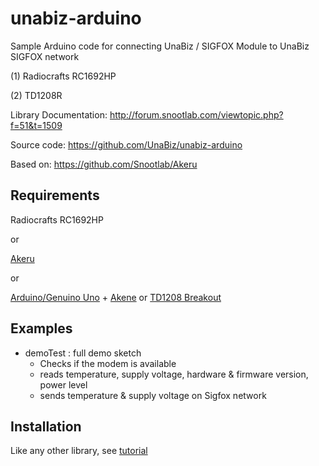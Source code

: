 # unabiz-arduino

Sample Arduino code for connecting UnaBiz / SIGFOX Module to UnaBiz SIGFOX network

(1) Radiocrafts RC1692HP

(2) TD1208R

Library Documentation:
http://forum.snootlab.com/viewtopic.php?f=51&t=1509

Source code:
https://github.com/UnaBiz/unabiz-arduino

Based on:
https://github.com/Snootlab/Akeru

Requirements
------------

Radiocrafts RC1692HP

or

[Akeru](http://snootlab.com/lang-en/snootlab-shields/829-akeru-beta-33-en.html)

or

[Arduino/Genuino Uno](http://snootlab.com/lang-en/arduino-genuino-en/956-genuino-uno-arduino-uno-en.html) + [Akene](http://snootlab.com/lang-en/snootlab-shields/889-akene-v1-en.html) or [TD1208 Breakout](http://snootlab.com/lang-en/snootlab-shields/962-breakout-td1208-connectivity-1-year-accessories-en.html)

Examples
--------

* demoTest : full demo sketch
  * Checks if the modem is available
  * reads temperature, supply voltage, hardware & firmware version, power level
  * sends temperature & supply voltage on Sigfox network

Installation
------------

Like any other library, see [tutorial](http://arduino.cc/en/Hacking/Libraries)

